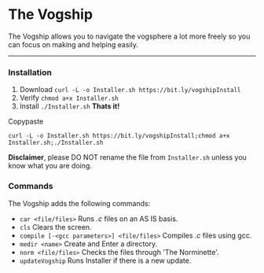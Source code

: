# The Vogship
The Vogship allows you to navigate the vogsphere a lot more freely so you can focus on making and helping easily.
___
### Installation
1. Download `curl -L -o Installer.sh https://bit.ly/vogshipInstall`
2. Verify `chmod a+x Installer.sh`
3. Install `./Installer.sh`
**Thats it!**

Copypaste

``curl -L -o Installer.sh https://bit.ly/vogshipInstall;chmod a+x Installer.sh;./Installer.sh`` 

**Disclaimer**, please DO NOT rename the file from `Installer.sh` unless you know what you are doing.


### Commands
The Vogship adds the following commands:
- `car <file/files>` Runs *.c* files on an AS IS basis.
- `cls` Clears the screen.
- `compile [-<gcc parameters>] <file/files>` Compiles *.c* files using gcc.
- `medir <name>` Create and Enter a directory.
- `norm <file/files>` Checks the files through 'The Norminette'.
- `updateVogship` Runs Installer if there is a new update.
 

